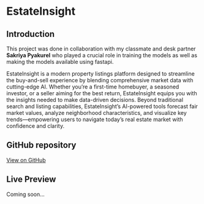 # EstateInsight

## Introduction
This project was done in collaboration with my classmate and desk partner **Sakriya Pyakurel** who played a crucial role in training the models as well as making the models available using fastapi.

EstateInsight is a modern property listings platform designed to streamline the buy-and-sell experience by blending comprehensive market data with cutting-edge AI. Whether you’re a first-time homebuyer, a seasoned investor, or a seller aiming for the best return, EstateInsight equips you with the insights needed to make data-driven decisions. Beyond traditional search and listing capabilities, EstateInsight’s AI-powered tools forecast fair market values, analyze neighborhood characteristics, and visualize key trends—empowering users to navigate today’s real estate market with confidence and clarity.

## GitHub repository

[View on GitHub](https://github.com/whoispratik/AI-powered-property-listings-platforms)

## Live Preview
Coming soon...